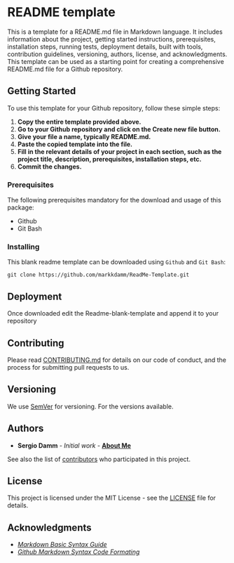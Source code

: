 # README template

This is a template for a README.md file in Markdown language. It includes information about the project, getting started instructions, prerequisites, installation steps, running tests, deployment details, built with tools, contribution guidelines, versioning, authors, license, and acknowledgments. This template can be used as a starting point for creating a comprehensive README.md file for a Github repository.

## Getting Started

To use this template for your Github repository, follow these simple steps:

1. **Copy the entire template provided above.**
2. **Go to your Github repository and click on the Create new file button.**
3. **Give your file a name, typically README.md.**
4. **Paste the copied template into the file.**
5. **Fill in the relevant details of your project in each section, such as the project title, description, prerequisites, installation steps, etc.**
6. **Commit the changes.**


### Prerequisites
The following prerequisites mandatory for the download and usage of this package:

- Github
- Git Bash

### Installing

This blank readme template can be downloaded using ``Github`` and ``Git Bash``:

```console
git clone https://github.com/markkdamm/ReadMe-Template.git 
``` 

## Deployment

Once downloaded edit the Readme-blank-template and append it to your repository

## Contributing

Please read [CONTRIBUTING.md](https://github.com/markkdamm/ReadMe-Template/blob/main/CONTRIBUTING.md) for details on our code of conduct, and the process for submitting pull requests to us.

## Versioning

We use [SemVer](http://semver.org/) for versioning. For the versions available.

## Authors

* **Sergio Damm** - *Initial work* - [**About Me**](https://github.com/markkdamm)

See also the list of [contributors](https://github.com/markkdamm/ReadMe-Template) who participated in this project.

## License

This project is licensed under the MIT License - see the [LICENSE](LICENSE) file for details.

## Acknowledgments

* [*Markdown Basic Syntax Guide*](https://www.markdownguide.org/basic-syntax/)
* [*Github Markdown Syntax Code Formating*](https://docs.github.com/en/get-started/writing-on-github/getting-started-with-writing-and-formatting-on-github/basic-writing-and-formatting-syntax)
